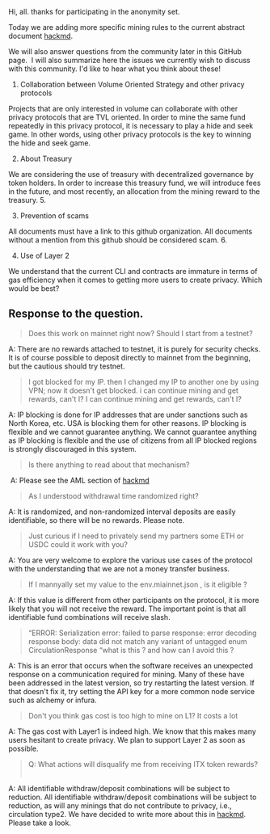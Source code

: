 Hi, all. thanks for participating in the anonymity set.

Today we are adding more specific mining rules to the current abstract document [hackmd](https://hackmd.io/zNLtkMXXSCernbkTf1BTrQ).

We will also answer questions from the community later in this GitHub page.  I will also summarize here the issues we currently wish to discuss with this community. I'd like to hear what you think about these!  

1. Collaboration between Volume Oriented Strategy and other privacy protocols 

Projects that are only interested in volume can collaborate with other privacy protocols that are TVL oriented. In order to mine the same fund repeatedly in this privacy protocol, it is necessary to play a hide and seek game. In other words, using other privacy protocols is the key to winning the hide and seek game.  

2. About Treasury 

We are considering the use of treasury with decentralized governance by token holders. In order to increase this treasury fund, we will introduce fees in the future, and most recently, an allocation from the mining reward to the treasury. 5.  

3. Prevention of scams 

All documents must have a link to this github organization. All documents without a mention from this github should be considered scam. 6.  

4. Use of Layer 2 

We understand that the current CLI and contracts are immature in terms of gas efficiency when it comes to getting more users to create privacy. Which would be best?

## Response to the question.  

> Does this work on mainnet right now? Should I start from a testnet?  

A: There are no rewards attached to testnet, it is purely for security checks. It is of course possible to deposit directly to mainnet from the beginning, but the cautious should try testnet.  

> I got blocked for my IP. then I changed my IP to another one by using VPN; now it doesn't get blocked. i can continue mining and get rewards, can't I? I can continue mining and get rewards, can't I? 

A: IP blocking is done for IP addresses that are under sanctions such as North Korea, etc. USA is blocking them for other reasons. IP blocking is flexible and we cannot guarantee anything. We cannot guarantee anything as IP blocking is flexible and the use of citizens from all IP blocked regions is strongly discouraged in this system. 

> Is there anything to read about that mechanism? 

 A: Please see the AML section of [hackmd](https://hackmd.io/zNLtkMXXSCernbkTf1BTrQ)

> As I understood withdrawal time randomized right?  

A: It is randomized, and non-randomized interval deposits are easily identifiable, so there will be no rewards. Please note.  

> Just curious if I need to privately send my partners some ETH or USDC could it work with you?

A: You are very welcome to explore the various use cases of the protocol with the understanding that we are not a money transfer business. 

> If I mannyally set my value to the env.miainnet.json , is it eligible ?  

A: If this value is different from other participants on the protocol, it is more likely that you will not receive the reward. The important point is that all identifiable fund combinations will receive slash. 

> “ERROR: Serialization error: failed to parse response: error decoding response body: data did not match any variant of untagged enum CirculationResponse “what is this ? and how can I avoid this ?  

A: This is an error that occurs when the software receives an unexpected response on a communication required for mining. Many of these have been addressed in the latest version, so try restarting the latest version. If that doesn't fix it, try setting the API key for a more common node service such as alchemy or infura. 

> Don't you think gas cost is too high to mine on L1? It costs a lot  

A: The gas cost with Layer1 is indeed high. We know that this makes many users hesitant to create privacy. We plan to support Layer 2 as soon as possible.
 
> Q: What actions will disqualify me from receiving ITX token rewards?   

A: All identifiable withdraw/deposit combinations will be subject to reduction. All identifiable withdraw/deposit combinations will be subject to reduction, as will any minings that do not contribute to privacy, i.e., circulation type2. We have decided to write more about this in [hackmd](https://hackmd.io/zNLtkMXXSCernbkTf1BTrQ). Please take a look.
